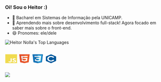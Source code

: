 ### Oi! Sou o Heitor :)

- 🔭 Bacharel em Sistemas de Informação pela UNICAMP.
- 🌱 Aprendendo mais sobre desenvolvimento full-stack! Agora focado em saber mais sobre o front-end.
- 😄 Pronomes: ele/dele

![Heitor Nolla's Top Languages](https://github-readme-stats.vercel.app/api/top-langs/?username=heitornoll&theme=radical)
<div style="display: inline_block"><br>
<div>
  <img align="center" alt="Rafa-Js" height="30" width="40" src="https://raw.githubusercontent.com/devicons/devicon/master/icons/javascript/javascript-plain.svg">
  <img align="center" alt="Rafa-HTML" height="30" width="40" src="https://raw.githubusercontent.com/devicons/devicon/master/icons/html5/html5-original.svg">
  <img align="center" alt="Rafa-CSS" height="30" width="40" src="https://raw.githubusercontent.com/devicons/devicon/master/icons/css3/css3-original.svg">
  <img align="center" alt="Rafa-Csharp" height="30" width="40" src="https://raw.githubusercontent.com/devicons/devicon/master/icons/c/c-plain.svg">
</div>
  
  ##
 
<div>
  <a href="https://www.linkedin.com/in/heitor-nolla/" target="_blank"><img src="https://img.shields.io/badge/-LinkedIn-%230077B5?style=for-the-badge&logo=linkedin&logoColor=white" target="_blank"></a> 
  
</div>
